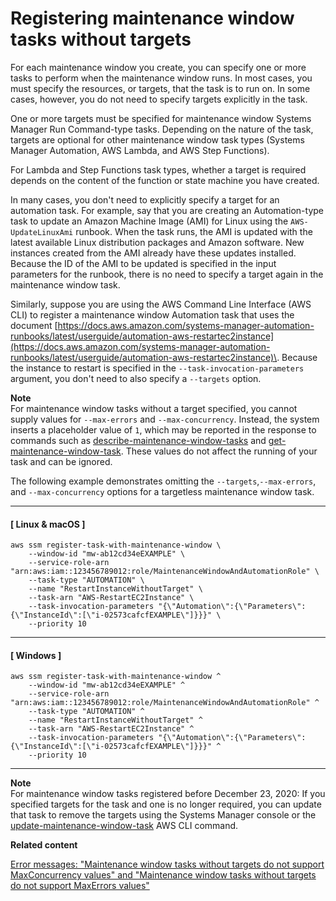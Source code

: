 # Registering maintenance window tasks without targets<a name="maintenance-windows-targetless-tasks"></a>

For each maintenance window you create, you can specify one or more tasks to perform when the maintenance window runs\. In most cases, you must specify the resources, or targets, that the task is to run on\. In some cases, however, you do not need to specify targets explicitly in the task\.

One or more targets must be specified for maintenance window Systems Manager Run Command\-type tasks\. Depending on the nature of the task, targets are optional for other maintenance window task types \(Systems Manager Automation, AWS Lambda, and AWS Step Functions\)\. 

For Lambda and Step Functions task types, whether a target is required depends on the content of the function or state machine you have created\.

In many cases, you don't need to explicitly specify a target for an automation task\. For example, say that you are creating an Automation\-type task to update an Amazon Machine Image \(AMI\) for Linux using the `AWS-UpdateLinuxAmi` runbook\. When the task runs, the AMI is updated with the latest available Linux distribution packages and Amazon software\. New instances created from the AMI already have these updates installed\. Because the ID of the AMI to be updated is specified in the input parameters for the runbook, there is no need to specify a target again in the maintenance window task\.

Similarly, suppose you are using the AWS Command Line Interface \(AWS CLI\) to register a maintenance window Automation task that uses the document [https://docs.aws.amazon.com/systems-manager-automation-runbooks/latest/userguide/automation-aws-restartec2instance](https://docs.aws.amazon.com/systems-manager-automation-runbooks/latest/userguide/automation-aws-restartec2instance)\. Because the instance to restart is specified in the `--task-invocation-parameters` argument, you don't need to also specify a `--targets` option\. 

**Note**  
For maintenance window tasks without a target specified, you cannot supply values for `--max-errors` and `--max-concurrency`\. Instead, the system inserts a placeholder value of `1`, which may be reported in the response to commands such as [describe\-maintenance\-window\-tasks](https://docs.aws.amazon.com/cli/latest/reference/ssm/describe-maintenance-window-tasks.html) and [get\-maintenance\-window\-task](https://docs.aws.amazon.com/cli/latest/reference/ssm/get-maintenance-window-task.html)\. These values do not affect the running of your task and can be ignored\.

The following example demonstrates omitting the `--targets`,`--max-errors`, and `--max-concurrency` options for a targetless maintenance window task\.

------
#### [ Linux & macOS ]

```
aws ssm register-task-with-maintenance-window \
    --window-id "mw-ab12cd34eEXAMPLE" \
    --service-role-arn "arn:aws:iam::123456789012:role/MaintenanceWindowAndAutomationRole" \
    --task-type "AUTOMATION" \
    --name "RestartInstanceWithoutTarget" \
    --task-arn "AWS-RestartEC2Instance" \
    --task-invocation-parameters "{\"Automation\":{\"Parameters\":{\"InstanceId\":[\"i-02573cafcfEXAMPLE\"]}}}" \
    --priority 10
```

------
#### [ Windows ]

```
aws ssm register-task-with-maintenance-window ^
    --window-id "mw-ab12cd34eEXAMPLE" ^
    --service-role-arn "arn:aws:iam::123456789012:role/MaintenanceWindowAndAutomationRole" ^
    --task-type "AUTOMATION" ^
    --name "RestartInstanceWithoutTarget" ^
    --task-arn "AWS-RestartEC2Instance" ^
    --task-invocation-parameters "{\"Automation\":{\"Parameters\":{\"InstanceId\":[\"i-02573cafcfEXAMPLE\"]}}}" ^
    --priority 10
```

------

**Note**  
For maintenance window tasks registered before December 23, 2020: If you specified targets for the task and one is no longer required, you can update that task to remove the targets using the Systems Manager console or the [update\-maintenance\-window\-task](https://docs.aws.amazon.com/cli/latest/reference/ssm/update-maintenance-window-task.html) AWS CLI command\.

**Related content**

[Error messages: "Maintenance window tasks without targets do not support MaxConcurrency values" and "Maintenance window tasks without targets do not support MaxErrors values"](troubleshooting-maintenance-windows.md#maxconcurrency-maxerrors-not-supported)